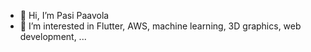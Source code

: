 - 👋 Hi, I’m Pasi Paavola
- 👀 I’m interested in Flutter, AWS, machine learning, 3D graphics, web development, ...

<!---
pasimusproductions/pasimusproductions is a ✨ special ✨ repository because its `README.md` (this file) appears on your GitHub profile.
You can click the Preview link to take a look at your changes.
--->

